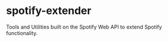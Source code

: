 # spotify-extender
Tools and Utilities built on the Spotify Web API to extend Spotify functionality. 
